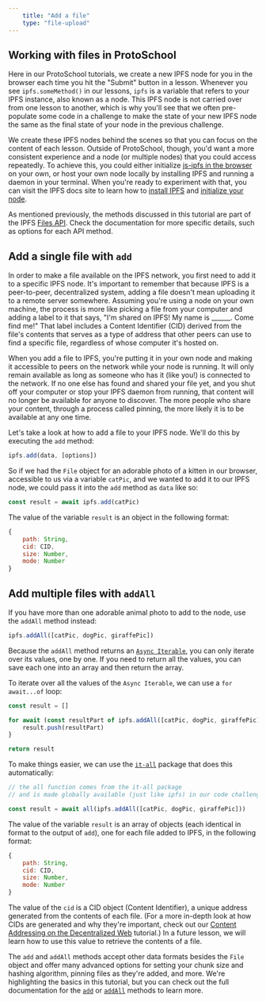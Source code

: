 ```yaml
---
    title: "Add a file"
    type: "file-upload"
---
```


## Working with files in ProtoSchool
Here in our ProtoSchool tutorials, we create a new IPFS node for you in the browser each time you hit the "Submit" button in a lesson. Whenever you see `ipfs.someMethod()` in our lessons, `ipfs` is a variable that refers to your IPFS instance, also known as a node. This IPFS node is not carried over from one lesson to another, which is why you'll see that we often pre-populate some code in a challenge to make the state of your new IPFS node the same as the final state of your node in the previous challenge.

We create these IPFS nodes behind the scenes so that you can focus on the content of each lesson.  Outside of ProtoSchool, though, you'd want a more consistent experience and a node (or multiple nodes) that you could access repeatedly. To achieve this, you could either initialize [js-ipfs in the browser](https://github.com/ipfs/js-ipfs/blob/master/docs/BROWSERS.md) on your own, or host your own node locally by installing IPFS and running a daemon in your terminal. When you're ready to experiment with that, you can visit the IPFS docs site to learn how to [install IPFS](https://docs.ipfs.io/install/) and [initialize your node](https://docs.ipfs.io/how-to/command-line-quick-start/#initialize-the-repository).

As mentioned previously, the methods discussed in this tutorial are part of the IPFS [Files API](https://github.com/ipfs/js-ipfs/blob/master/docs/core-api/FILES.md). Check the documentation for more specific details, such as options for each API method.

## Add a single file with `add`

In order to make a file available on the IPFS network, you first need to add it to a specific IPFS node. It's important to remember that because IPFS is a peer-to-peer, decentralized system, adding a file doesn't mean uploading it to a remote server somewhere. Assuming you're using a node on your own machine, the process is more like picking a file from your computer and adding a label to it that says, "I'm shared on IPFS! My name is ______. Come find me!" That label includes a Content Identifier (CID) derived from the file's contents that serves as a type of address that other peers can use to find a specific file, regardless of whose computer it's hosted on.

When you add a file to IPFS, you're putting it in your own node and making it accessible to peers on the network while your node is running. It will only remain available as long as someone who has it (like you!) is connected to the network. If no one else has found and shared your file yet, and you shut off your computer or stop your IPFS daemon from running, that content will no longer be available for anyone to discover. The more people who share your content, through a process called pinning, the more likely it is to be available at any one time.

Let's take a look at how to add a file to your IPFS node. We'll do this by executing the `add` method:

```javascript
ipfs.add(data, [options])
```

So if we had the `File` object for an adorable photo of a kitten in our browser, accessible to us via a variable `catPic`, and we wanted to add it to our IPFS node, we could pass it into the `add` method as `data` like so:

```javascript
const result = await ipfs.add(catPic)
```

The value of the variable `result` is an object in the following format:

```javascript
{
    path: String,
    cid: CID,
    size: Number,
    mode: Number
}
```

## Add multiple files with `addAll`

If you have more than one adorable animal photo to add to the node, use the `addAll` method instead:

```javascript
ipfs.addAll([catPic, dogPic, giraffePic])
```

Because the `addAll` method returns an [`Async Iterable`](https://developer.mozilla.org/en-US/docs/Web/JavaScript/Reference/Statements/for-await...of), you can only iterate over its values, one by one. If you need to return all the values, you can save each one into an array and then return the array.

To iterate over all the values of the `Async Iterable`, we can use a `for await...of` loop:

```javascript
const result = []

for await (const resultPart of ipfs.addAll([catPic, dogPic, giraffePic])) {
    result.push(resultPart)
}

return result
```

To make things easier, we can use the [`it-all`](https://www.npmjs.com/package/it-all) package that does this automatically:

```javascript
// the all function comes from the it-all package
// and is made globally available (just like ipfs) in our code challenges

const result = await all(ipfs.addAll([catPic, dogPic, giraffePic]))
```

The value of the variable `result` is an array of objects (each identical in format to the output of `add`), one for each file added to IPFS, in the following format:

```javascript
{
    path: String,
    cid: CID,
    size: Number,
    mode: Number
}
```

The value of the `cid` is a CID object (Content Identifier), a unique address generated from the contents of each file. (For a more in-depth look at how CIDs are generated and why they're important, check out our [Content Addressing on the Decentralized Web](https://proto.school/content-addressing) tutorial.) In a future lesson, we will learn how to use this value to retrieve the contents of a file.

The `add` and `addAll` methods accept other data formats besides the `File` object and offer many advanced options for setting your chunk size and hashing algorithm, pinning files as they're added, and more. We're highlighting the basics in this tutorial, but you can check out the full documentation for the [`add`](https://github.com/ipfs/js-ipfs/blob/master/docs/core-api/FILES.md#ipfsadddata-options) or [`addAll`](https://github.com/ipfs/js-ipfs/blob/master/docs/core-api/FILES.md#ipfsaddallsource-options) methods to learn more.
